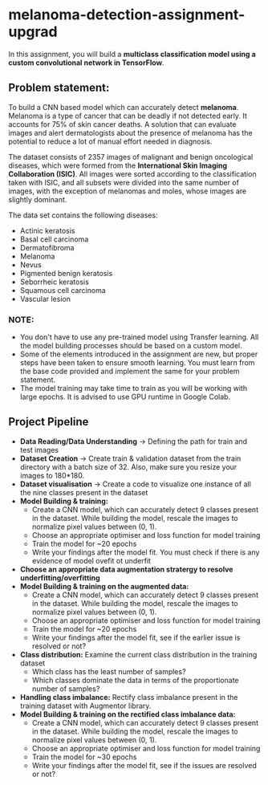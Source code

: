 # melanoma-detection-assignment-upgrad

In this assignment, you will build a __multiclass classification model using a custom convolutional network in TensorFlow__.

## Problem statement:
To build a CNN based model which can accurately detect __melanoma__. Melanoma is a type of cancer that can be deadly if not detected early. It accounts for 75% of skin cancer deaths. A solution that can evaluate images and alert dermatologists about the presence of melanoma has the potential to reduce a lot of manual effort needed in diagnosis.

The dataset consists of 2357 images of malignant and benign oncological diseases, which were formed from the __International Skin Imaging Collaboration (ISIC)__. All images were sorted according to the classification taken with ISIC, and all subsets were divided into the same number of images, with the exception of melanomas and moles, whose images are slightly dominant.

The data set contains the following diseases:
- Actinic keratosis
- Basal cell carcinoma
- Dermatofibroma
- Melanoma
- Nevus
- Pigmented benign keratosis
- Seborrheic keratosis
- Squamous cell carcinoma
- Vascular lesion

### NOTE:
- You don't have to use any pre-trained model using Transfer learning. All the model building processes should be based on a custom model.
- Some of the elements introduced in the assignment are new, but proper steps have been taken to ensure smooth learning. You must learn from the base code provided and implement the same for your problem statement.
- The model training may take time to train as you will be working with large epochs. It is advised to use GPU runtime in Google Colab.

## Project Pipeline
- __Data Reading/Data Understanding__ -> Defining the path for train and test images
- __Dataset Creation__ -> Create train & validation dataset from the train directory with a batch size of 32. Also, make sure you resize your images to 180*180.
- __Dataset visualisation__ -> Create a code to visualize one instance of all the nine classes present in the dataset
- __Model Building & training:__
  - Create a CNN model, which can accurately detect 9 classes present in the dataset. While building the model, rescale the images to normalize pixel values between (0, 1).
  - Choose an appropriate optimiser and loss function for model training
  - Train the model for ~20 epochs
  - Write your findings after the model fit. You must check if there is any evidence of model ovefit ot underfit
- __Choose an appropriate data augmentation stratergy to resolve underfitting/overfitting__
- __Model Building & training on the augmented data:__
  - Create a CNN model, which can accurately detect 9 classes present in the dataset. While building the model, rescale the images to normalize pixel values between (0, 1).
  - Choose an appropriate optimiser and loss function for model training
  - Train the model for ~20 epochs
  - Write your findings after the model fit, see if the earlier issue is resolved or not?
- __Class distribution:__ Examine the current class distribution in the training dataset
  - Which class has the least number of samples?
  - Which classes dominate the data in terms of the proportionate number of samples?
- __Handling class imbalance:__ Rectify class imbalance present in the training dataset with Augmentor library.
- __Model Building & training on the rectified class imbalance data:__
  - Create a CNN model, which can accurately detect 9 classes present in the dataset. While building the model, rescale the images to normalize pixel values between (0, 1).
  - Choose an appropriate optimiser and loss function for model training
  - Train the model for ~30 epochs
  - Write your findings after the model fit, see if the issues are resolved or not?


